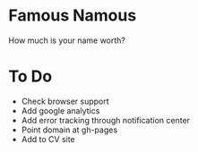 Famous Namous
=============
How much is your name worth?

To Do
=====

* Check browser support
* Add google analytics
* Add error tracking through notification center
* Point domain at gh-pages
* Add to CV site